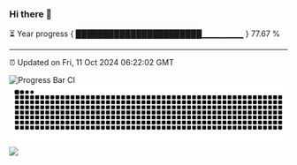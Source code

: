 ### Hi there 👋

⏳ Year progress { ███████████████████████▁▁▁▁▁▁▁ } 77.67 %

---

⏰ Updated on Fri, 11 Oct 2024 06:22:02 GMT

![Progress Bar CI](https://github.com/liununu/liununu/workflows/Progress%20Bar%20CI/badge.svg)![](https://raw.githubusercontent.com/L1cardo/L1cardo/main/assets/github-contribution-grid-snake.svg)![](https://raw.githubusercontent.com/seesaws/seesaws/main/assets/github-contribution-grid-snake.svg)
